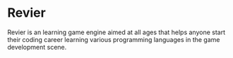 # Revier
Revier is an learning game engine aimed at all ages that helps anyone start their coding career learning various programming languages in the game development scene.
